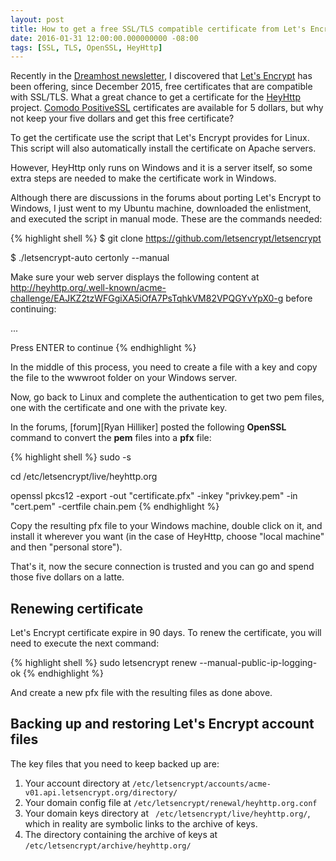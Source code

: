```yaml
---
layout: post
title: How to get a free SSL/TLS compatible certificate from Let's Encrypt and make it work in Windows.
date: 2016-01-31 12:00:00.000000000 -08:00
tags: [SSL, TLS, OpenSSL, HeyHttp]
---
```


Recently in the [Dreamhost newsletter][newsletter], I discovered that [Let's Encrypt][letsencrypt] has been offering, since December 2015, free certificates that are compatible with SSL/TLS. What a great chance to get a certificate for the [HeyHttp][heyhttp] project. [Comodo PositiveSSL][positivessl] certificates are available for 5 dollars, but why not keep your five dollars and get this free certificate?

To get the certificate use the script that Let's Encrypt provides for Linux. This script will also automatically install the certificate on Apache servers.

However, HeyHttp only runs on Windows and it is a server itself, so some extra steps are needed to make the certificate work in Windows.

Although there are discussions in the forums about porting Let's Encrypt to Windows, I just went to my Ubuntu machine, downloaded the enlistment, and executed the script in manual mode. These are the commands needed:

{% highlight shell %}
$ git clone https://github.com/letsencrypt/letsencrypt

$ ./letsencrypt-auto certonly --manual

Make sure your web server displays the following content at
http://heyhttp.org/.well-known/acme-challenge/EAJKZ2tzWFGgiXA5iOfA7PsTqhkVM82VPQGYvYpX0-g before continuing:

...

Press ENTER to continue
{% endhighlight %}

In the middle of this process, you need to create a file with a key and copy the file to the wwwroot folder on your Windows server.

Now, go back to Linux and complete the authentication to get two pem files, one with the certificate and one with the private key.

In the forums, [forum][Ryan Hilliker] posted the following **OpenSSL** command to convert the **pem** files into a **pfx** file:

{% highlight shell %}
sudo -s

cd /etc/letsencrypt/live/heyhttp.org

openssl pkcs12 -export -out "certificate.pfx" -inkey "privkey.pem" -in "cert.pem" -certfile chain.pem
{% endhighlight %}

Copy the resulting pfx file to your Windows machine, double click on it, and install it wherever you want (in the case of HeyHttp, choose "local machine" and then "personal store").

That's it, now the secure connection is trusted and you can go and spend those five dollars on a latte.

## Renewing certificate

Let's Encrypt certificate expire in 90 days. To renew the certificate, you will need to execute the next command:

{% highlight shell %}
sudo letsencrypt renew --manual-public-ip-logging-ok
{% endhighlight %}

And create a new pfx file with the resulting files as done above.

## Backing up and restoring Let's Encrypt account files

The key files that you need to keep backed up are:

1. Your account directory at `/etc/letsencrypt/accounts/acme-v01.api.letsencrypt.org/directory/`
2. Your domain config file at `/etc/letsencrypt/renewal/heyhttp.org.conf`
3. Your domain keys directory at ` /etc/letsencrypt/live/heyhttp.org/`, which in reality are symbolic links to the archive of keys.
4. The directory containing the archive of keys at `/etc/letsencrypt/archive/heyhttp.org/`



[newsletter]: https://www.dreamhost.com/newsletter/0116.html
[letsencrypt]: https://letsencrypt.org/
[heyhttp]: https://heyhttp.org/
[positivessl]: https://www.ssls.com/ssl-certificates/comodo-positivessl?years=3
[community]: https://community.letsencrypt.org/t/how-to-get-letsencrypt-working-with-iis-manually/6512


